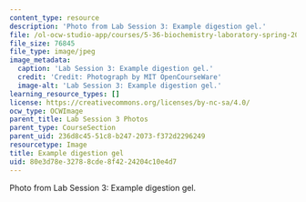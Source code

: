 ```yaml
---
content_type: resource
description: 'Photo from Lab Session 3: Example digestion gel.'
file: /ol-ocw-studio-app/courses/5-36-biochemistry-laboratory-spring-2009/80e3d78e32788cde8f4224204c10e4d7_Lab3_2.jpg
file_size: 76845
file_type: image/jpeg
image_metadata:
  caption: 'Lab Session 3: Example digestion gel.'
  credit: 'Credit: Photograph by MIT OpenCourseWare'
  image-alt: 'Lab Session 3: Example digestion gel.'
learning_resource_types: []
license: https://creativecommons.org/licenses/by-nc-sa/4.0/
ocw_type: OCWImage
parent_title: Lab Session 3 Photos
parent_type: CourseSection
parent_uid: 236d8c45-51c8-b247-2073-f372d2296249
resourcetype: Image
title: Example digestion gel
uid: 80e3d78e-3278-8cde-8f42-24204c10e4d7
---
```

Photo from Lab Session 3: Example digestion gel.